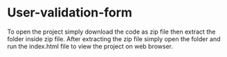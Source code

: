 # User-validation-form
To open the project simply download the code as zip file then extract the folder inside zip file.
After extracting the zip file simply open the folder and run the index.html file to view the project on web browser.
